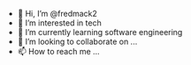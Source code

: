 - 👋 Hi, I’m @fredmack2
- 👀 I’m interested in tech
- 🌱 I’m currently learning software engineering
- 💞️ I’m looking to collaborate on ...
- 📫 How to reach me ...

<!---
fredmack2/fredmack2 is a ✨ special ✨ repository because its `README.md` (this file) appears on your GitHub profile.
You can click the Preview link to take a look at your changes.
--->
